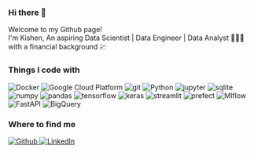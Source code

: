 ### Hi there 👋

<p>Welcome to my Github page!  </br> I'm Kishen, An aspiring Data Scientist | Data Engineer | Data Analyst 🧑🏽‍💻 with a financial background 💹

<h3>Things I code with</h3>
<p>
  <img alt="Docker" src="https://img.shields.io/badge/-Docker-46a2f1?style=flat-square&logo=docker&logoColor=white" />
  <img alt="Google Cloud Platform" src="https://img.shields.io/badge/-Google_Cloud_Platform-1a73e8?style=flat-square&logo=google-cloud&logoColor=white" />
  <img alt="git" src="https://img.shields.io/badge/-Git-F05032?style=flat-square&logo=git&logoColor=white" />
  <img alt="Python" src="https://img.shields.io/badge/-Python-232121?style=flat-square&logo=python&logoColor=white" />
  <img alt="jupyter" src="https://img.shields.io/badge/-Jupyter-b4a7d6?style=flat-square&logo=jupyter&logoColor=white" />
  <img alt="sqlite" src="https://img.shields.io/badge/-SQL-6aa84f?style=flat-square&logo=sqlite&logoColor=white" />
  <img alt="numpy" src="https://img.shields.io/badge/-NumPy-c27ba0?style=flat-square&logo=numpy&logoColor=white" />
  <img alt="pandas" src="https://img.shields.io/badge/-Pandas-351c75?style=flat-square&logo=pandas&logoColor=white" />
  <img alt="tensorflow" src="https://img.shields.io/badge/-Tensorflow-38761d?style=flat-square&logo=tensorflow&logoColor=white" />
   <img alt="keras" src="https://img.shields.io/badge/-Keras-990000?style=flat-square&logo=keras&logoColor=white" />
   <img alt="streamlit" src="https://img.shields.io/badge/-Streamlit-6fa8dc?style=flat-square&logo=streamlit&logoColor=white" />
   <img alt="prefect" src="https://img.shields.io/badge/-Prefect-b45f06?style=flat-square&logo=prefect&logoColor=white" />
   <img alt="Mlflow" src="https://img.shields.io/badge/-MlFlow-444444?style=flat-square&logo=mlflow&logoColor=white" />
  <img alt="FastAPI" src="https://img.shields.io/badge/-FastAPI-444444?style=flat-square&logo=fastapi&logoColor=white" />
  <img alt="BigQuery" src="https://img.shields.io/badge/-BigQuery-45818e?style=flat-square&logo=googlebigquery&logoColor=white" /> 
</p>


<h3>Where to find me</h3>
<p>
  <a href="https://github.com/Kishendas123" target="_blank">
    <img alt="Github" src="https://img.shields.io/badge/GitHub-%2312100E.svg?&style=for-the-badge&logo=Github&logoColor=white" />
  </a>
  <a href="https://www.linkedin.com/in/kishen-das/" target="_blank">
    <img alt="LinkedIn" src="https://img.shields.io/badge/linkedin-%230077B5.svg?&style=for-the-badge&logo=linkedin&logoColor=white" />
  </a>
</p>
